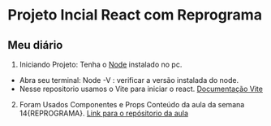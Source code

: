 # Projeto Incial React com Reprograma
## Meu diário 

1. Iniciando Projeto:
Tenha o <a href="https://nodejs.org/en/download/">Node</a> instalado no pc. 
 - Abra seu terminal:
 Node -V : verificar a versão instalada do node.
 - Nesse repositorio usamos o Vite para iniciar o react. 
 <a href="https://vitejs.dev/guide/#overview">Documentação Vite</a>

 2. Foram Usados Componentes e Props
 Conteúdo da aula da semana 14{REPROGRAMA}. 
 <a href="https://github.com/reprograma/On17-TodasEmTech-ReactI">Link para o repósitorio da aula</a>

 
